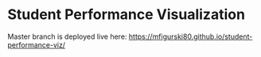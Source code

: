 # Student Performance Visualization

Master branch is deployed live here: https://mfigurski80.github.io/student-performance-viz/


